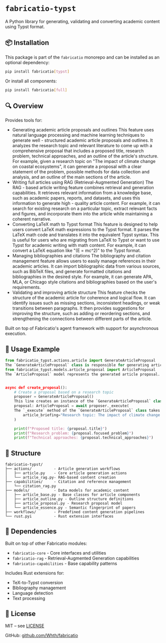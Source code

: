 # `fabricatio-typst`

A Python library for generating, validating and converting academic content using Typst format.

## 📦 Installation

This package is part of the `fabricatio` monorepo and can be installed as an optional dependency:

```bash
pip install fabricatio[typst]
```

Or install all components:

```bash
pip install fabricatio[full]
```

## 🔍 Overview

Provides tools for:

- Generating academic article proposals and outlines
This feature uses natural language processing and machine learning techniques to generate well - structured academic article proposals and outlines. It analyzes the research topic and relevant literature to come up with a comprehensive proposal that includes a proposed title, research problem, technical approaches, and an outline of the article's structure. For example, given a research topic on "The impact of climate change on coastal ecosystems", it can generate a proposal with a clear statement of the problem, possible methods for data collection and analysis, and an outline of the main sections of the article.
- Writing full articles using RAG (Retrieval-Augmented Generation)
The RAG - based article writing feature combines retrieval and generation capabilities. It retrieves relevant information from a knowledge base, such as academic papers, reports, and datasets, and uses this information to generate high - quality article content. For example, it can search for existing research on a particular topic, extract relevant facts and figures, and incorporate them into the article while maintaining a coherent narrative.
- Converting LaTeX math to Typst format
This feature is designed to help users convert LaTeX math expressions to the Typst format. It parses the LaTeX math code and translates it into the equivalent Typst syntax. This is useful for users who are migrating from LaTeX to Typst or want to use Typst for academic writing with math content. For example, it can convert a LaTeX equation like "\(E = mc^2\)" to the Typst format.
- Managing bibliographies and citations
The bibliography and citation management feature allows users to easily manage references in their academic articles. It can import bibliographic data from various sources, such as BibTeX files, and generate formatted citations and bibliographies in the desired style. For example, it can generate APA, MLA, or Chicago style citations and bibliographies based on the user's requirements.
- Validating and improving article structure
This feature checks the structure of the academic article for coherence and logical flow. It can identify issues such as missing sections, inconsistent headings, or weak transitions between paragraphs. It then provides suggestions for improving the structure, such as adding or reordering sections, and strengthening the connections between different parts of the article.

Built on top of Fabricatio's agent framework with support for asynchronous execution.

## 🧩 Usage Example

```python
from fabricatio_typst.actions.article import GenerateArticleProposal
The `GenerateArticleProposal` class is responsible for generating article proposals. It takes a research topic or article briefing as input and uses a set of algorithms and templates to generate a detailed proposal. It interacts with other components of the library, such as the data models and retrieval mechanisms, to ensure the proposal is comprehensive and relevant.
from fabricatio_typst.models.article_proposal import ArticleProposal
The `ArticleProposal` model represents the generated article proposal. It contains attributes such as the title, research problem, technical approaches, and outline of the article. It provides methods for accessing and manipulating these attributes, as well as for validating the proposal's structure.


async def create_proposal():
    # Create a proposal based on a research topic
    proposer = GenerateArticleProposal()
    This line creates an instance of the `GenerateArticleProposal` class. Once created, the instance can be used to generate an article proposal by calling its `_execute` method with an appropriate article briefing.
    proposal: ArticleProposal = await proposer._execute(
    The `_execute` method of the `GenerateArticleProposal` class takes an article briefing as input and generates an `ArticleProposal` object. It performs a series of operations, such as retrieving relevant information, analyzing the topic, and applying templates, to generate the proposal.
        article_briefing="Research topic: The impact of climate change on coastal ecosystems"
    )

    print(f"Proposed title: {proposal.title}")
    print(f"Research problem: {proposal.focused_problem}")
    print(f"Technical approaches: {proposal.technical_approaches}")
```

## 📁 Structure

```
fabricatio-typst/
├── actions/          - Article generation workflows
│   ├── article.py    - Core article generation actions
│   └── article_rag.py- RAG-based content creation
├── capabilities/     - Citation and reference management
│   └── citation_rag.py
├── models/           - Data models for academic content
│   ├── article_base.py - Base classes for article components
│   ├── article_outline.py - Outline structure definitions
│   ├── article_proposal.py - Research proposal model
│   └── article_essence.py - Semantic fingerprint of papers
├── workflows/        - Predefined content generation pipelines
└── rust.pyi          - Rust extension interfaces
```

## 🔗 Dependencies

Built on top of other Fabricatio modules:

- `fabricatio-core` - Core interfaces and utilities
- `fabricatio-rag` - Retrieval-Augmented Generation capabilities
- `fabricatio-capabilities` - Base capability patterns

Includes Rust extensions for:

- TeX-to-Typst conversion
- Bibliography management
- Language detection
- Text processing

## 📄 License

MIT – see [LICENSE](LICENSE)

GitHub: [github.com/Whth/fabricatio](https://github.com/Whth/fabricatio)